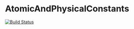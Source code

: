 # AtomicAndPhysicalConstants

[![Build Status](https://github.com/DavidSagan/AtomicAndPhysicalConstants.jl/actions/workflows/CI.yml/badge.svg?branch=main)](https://github.com/DavidSagan/AtomicAndPhysicalConstants.jl/actions/workflows/CI.yml?query=branch%3Amain)
